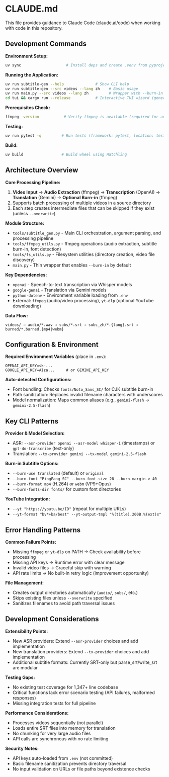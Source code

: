 # CLAUDE.md

This file provides guidance to Claude Code (claude.ai/code) when working with code in this repository.

## Development Commands

**Environment Setup:**
```bash
uv sync                    # Install deps and create .venv from pyproject.toml/uv.lock
```

**Running the Application:**
```bash
uv run subtitle-gen --help              # Show CLI help
uv run subtitle-gen --src videos --lang zh    # Basic usage
uv run main.py --src videos --lang zh         # Wrapper with --burn-in enabled by default
cd tui && cargo run --release           # Interactive TUI wizard (generates and runs CLI command)
```

**Prerequisites Check:**
```bash
ffmpeg -version           # Verify ffmpeg is available (required for audio extraction)
```

**Testing:**
```bash
uv run pytest -q         # Run tests (framework: pytest, location: tests/)
```

**Build:**
```bash
uv build                 # Build wheel using Hatchling
```

## Architecture Overview

**Core Processing Pipeline:**
1. **Video Input** → **Audio Extraction** (ffmpeg) → **Transcription** (OpenAI) → **Translation** (Gemini) → **Optional Burn-in** (ffmpeg)
2. Supports batch processing of multiple videos in a source directory
3. Each step creates intermediate files that can be skipped if they exist (unless `--overwrite`)

**Module Structure:**
- `tools/subtitle_gen.py` - Main CLI orchestration, argument parsing, and processing pipeline
- `tools/ffmpeg_utils.py` - ffmpeg operations (audio extraction, subtitle burn-in, font detection)
- `tools/fs_utils.py` - Filesystem utilities (directory creation, video file discovery)
- `main.py` - Thin wrapper that enables `--burn-in` by default

**Key Dependencies:**
- `openai` - Speech-to-text transcription via Whisper models
- `google-genai` - Translation via Gemini models  
- `python-dotenv` - Environment variable loading from `.env`
- External: `ffmpeg` (audio/video processing), `yt-dlp` (optional YouTube downloading)

**Data Flow:**
```
videos/ → audio/*.wav → subs/*.srt → subs_zh/*.{lang}.srt → burned/*.burned.{mp4|webm}
```

## Configuration & Environment

**Required Environment Variables** (place in `.env`):
```
OPENAI_API_KEY=sk-...
GOOGLE_API_KEY=AIza...     # or GEMINI_API_KEY
```

**Auto-detected Configurations:**
- Font bundling: Checks `fonts/Noto_Sans_SC/` for CJK subtitle burn-in
- Path sanitization: Replaces invalid filename characters with underscores
- Model normalization: Maps common aliases (e.g., `gemini-flash` → `gemini-2.5-flash`)

## Key CLI Patterns

**Provider & Model Selection:**
- ASR: `--asr-provider openai --asr-model whisper-1` (timestamps) or `gpt-4o-transcribe` (text-only)
- Translation: `--tx-provider gemini --tx-model gemini-2.5-flash`

**Burn-in Subtitle Options:**
- `--burn-use translated` (default) or `original`
- `--burn-font "PingFang SC" --burn-font-size 28 --burn-margin-v 40`
- `--burn-format mp4` (H.264) or `webm` (VP9+Opus)
- `--burn-fonts-dir fonts/` for custom font directories

**YouTube Integration:**
- `--yt "https://youtu.be/ID"` (repeat for multiple URLs)
- `--yt-format "bv*+ba/best" --yt-output-tmpl "%(title).200B.%(ext)s"`

## Error Handling Patterns

**Common Failure Points:**
- Missing `ffmpeg` or `yt-dlp` on PATH → Check availability before processing
- Missing API keys → Runtime error with clear message
- Invalid video files → Graceful skip with warning
- API rate limits → No built-in retry logic (improvement opportunity)

**File Management:**
- Creates output directories automatically (`audio/`, `subs/`, etc.)
- Skips existing files unless `--overwrite` specified
- Sanitizes filenames to avoid path traversal issues

## Development Considerations

**Extensibility Points:**
- New ASR providers: Extend `--asr-provider` choices and add implementation
- New translation providers: Extend `--tx-provider` choices and add implementation  
- Additional subtitle formats: Currently SRT-only but parse_srt/write_srt are modular

**Testing Gaps:** 
- No existing test coverage for 1,347+ line codebase
- Critical functions lack error scenario testing (API failures, malformed responses)
- Missing integration tests for full pipeline

**Performance Considerations:**
- Processes videos sequentially (not parallel)
- Loads entire SRT files into memory for translation
- No chunking for very large audio files
- API calls are synchronous with no rate limiting

**Security Notes:**
- API keys auto-loaded from `.env` (not committed)
- Basic filename sanitization prevents directory traversal
- No input validation on URLs or file paths beyond existence checks